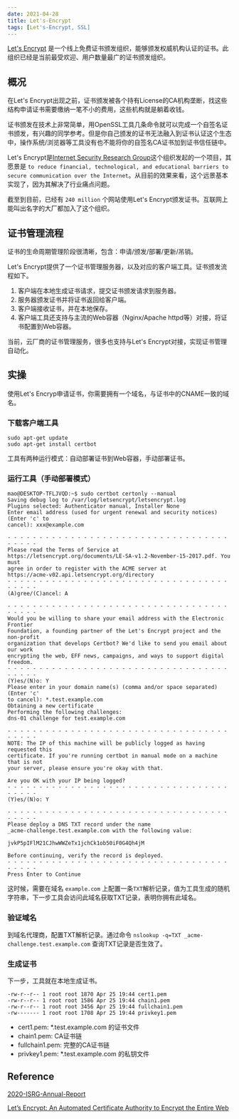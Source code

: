 ```yaml
---
date: 2021-04-28
title: Let's-Encrypt
tags: [Let's-Encrypt, SSL]
---
```


[Let's Encrypt](https://letsencrypt.org/) 是一个线上免费证书颁发组织，能够颁发权威机构认证的证书。此组织已经是当前最受欢迎、用户数量最广的证书颁发组织。

## 概况

在Let's Encrypt出现之前，证书颁发被各个持有License的CA机构垄断，找这些结构申请证书需要缴纳一笔不小的费用，这些机构就是躺着收钱。

证书颁发在技术上非常简单，用OpenSSL工具几条命令就可以完成一个自签名证书颁发，有兴趣的同学参考[]()。但是你自己颁发的证书无法融入到证书认证这个生态中，操作系统/浏览器等工具没有也不能将你的自签名CA证书加到证书信任链中。

Let's Encrypt是[Internet Security Research Group](https://www.abetterinternet.org/about/)这个组织发起的一个项目，其愿景是 ```to reduce financial, technological, and educational barriers to secure communication over the Internet```。从目前的效果来看，这个远景基本实现了，因为其解决了行业痛点问题。

截至到目前，已经有 ```240 million``` 个网站使用Let's Encrypt颁发证书。互联网上能叫出名字的大厂都加入了这个组织。

## 证书管理流程

证书的生命周期管理阶段很清晰，包含：申请/颁发/部署/更新/吊销。

Let's Encrypt提供了一个证书管理服务器，以及对应的客户端工具。证书颁发流程如下。

1. 客户端在本地生成证书请求，提交证书颁发请求到服务器。
2. 服务器颁发证书并将证书返回给客户端。
3. 客户端接收证书，并在本地保存。
4. 客户端工具还支持与主流的Web容器（Nginx/Apache httpd等）对接，将证书配置到Web容器。

当前，云厂商的证书管理服务，很多也支持与Let's Encrypt对接，实现证书管理自动化。

## 实操

使用Let's Encryp申请证书，你需要拥有一个域名，与证书中的CNAME一致的域名。

### 下载客户端工具

```shell
sudo apt-get update
sudo apt-get install certbot
```

工具有两种运行模式：自动部署证书到Web容器，手动部署证书。

### 运行工具（手动部署模式）

```shell
mao@DESKTOP-TFLJVQD:~$ sudo certbot certonly --manual
Saving debug log to /var/log/letsencrypt/letsencrypt.log
Plugins selected: Authenticator manual, Installer None
Enter email address (used for urgent renewal and security notices) (Enter 'c' to
cancel): xxx@example.com

- - - - - - - - - - - - - - - - - - - - - - - - - - - - - - - - - - - - - - - -
Please read the Terms of Service at
https://letsencrypt.org/documents/LE-SA-v1.2-November-15-2017.pdf. You must
agree in order to register with the ACME server at
https://acme-v02.api.letsencrypt.org/directory
- - - - - - - - - - - - - - - - - - - - - - - - - - - - - - - - - - - - - - - -
(A)gree/(C)ancel: A

- - - - - - - - - - - - - - - - - - - - - - - - - - - - - - - - - - - - - - - -
Would you be willing to share your email address with the Electronic Frontier
Foundation, a founding partner of the Let's Encrypt project and the non-profit
organization that develops Certbot? We'd like to send you email about our work
encrypting the web, EFF news, campaigns, and ways to support digital freedom.
- - - - - - - - - - - - - - - - - - - - - - - - - - - - - - - - - - - - - - - -
(Y)es/(N)o: Y
Please enter in your domain name(s) (comma and/or space separated)  (Enter 'c'
to cancel): *.test.example.com
Obtaining a new certificate
Performing the following challenges:
dns-01 challenge for test.example.com

- - - - - - - - - - - - - - - - - - - - - - - - - - - - - - - - - - - - - - - -
NOTE: The IP of this machine will be publicly logged as having requested this
certificate. If you're running certbot in manual mode on a machine that is not
your server, please ensure you're okay with that.

Are you OK with your IP being logged?
- - - - - - - - - - - - - - - - - - - - - - - - - - - - - - - - - - - - - - - -
(Y)es/(N)o: Y

- - - - - - - - - - - - - - - - - - - - - - - - - - - - - - - - - - - - - - - -
Please deploy a DNS TXT record under the name
_acme-challenge.test.example.com with the following value:

jvkP5pIFlM21CJhwWWZeTx1jchCk1ob50iF0G4Qh4jM

Before continuing, verify the record is deployed.
- - - - - - - - - - - - - - - - - - - - - - - - - - - - - - - - - - - - - - - -
Press Enter to Continue
```

这时候，需要在域名 ```example.com``` 上配置一条```TXT```解析记录，值为工具生成的随机字符串，下一步工具会访问此域名获取TXT记录，表明你拥有此域名。

### 验证域名

到域名代理商，配置TXT解析记录。通过命令 ```nslookup -q=TXT _acme-challenge.test.example.com``` 查询TXT记录是否生效了。

### 生成证书

下一步，工具就在本地生成证书。

```shell
-rw-r--r-- 1 root root 1870 Apr 25 19:44 cert1.pem
-rw-r--r-- 1 root root 1586 Apr 25 19:44 chain1.pem
-rw-r--r-- 1 root root 3456 Apr 25 19:44 fullchain1.pem
-rw------- 1 root root 1708 Apr 25 19:44 privkey1.pem
```

- cert1.pem: *.test.example.com 的证书文件
- chain1.pem: CA证书链
- fullchain1.pem: 完整的CA证书链
- privkey1.pem: *.test.example.com 的私钥文件

## Reference

[2020-ISRG-Annual-Report](https://www.abetterinternet.org/documents/2020-ISRG-Annual-Report.pdf)

[Let’s Encrypt: An Automated Certificate Authority to Encrypt the Entire Web](https://www.abetterinternet.org/documents/letsencryptCCS2019.pdf)